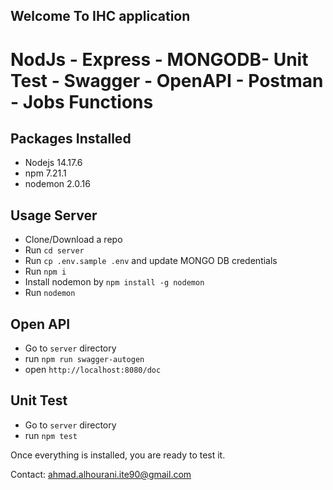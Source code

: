 ## Welcome To IHC application

# NodJs - Express  - MONGODB- Unit Test - Swagger - OpenAPI - Postman - Jobs Functions



## Packages Installed
- Nodejs  14.17.6
- npm 7.21.1
- nodemon 2.0.16


## Usage Server

- Clone/Download a repo 
- Run `cd server`
- Run `cp .env.sample .env` and update MONGO DB credentials
- Run `npm i`
- Install nodemon by `npm install -g nodemon`
- Run `nodemon` 



## Open API
- Go to `server` directory 
- run `npm run swagger-autogen`
- open `http://localhost:8080/doc`


## Unit Test
- Go to `server` directory 
- run `npm test`




Once everything is installed, you are ready to test it.

Contact: ahmad.alhourani.ite90@gmail.com

